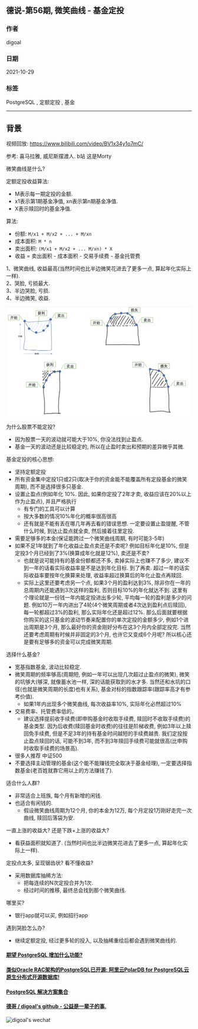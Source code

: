 ## 德说-第56期, 微笑曲线 - 基金定投    
                                                  
### 作者                                                  
digoal                                                  
                                                  
### 日期                                                  
2021-10-29                                                  
                                                  
### 标签                                                  
PostgreSQL , 定额定投 , 基金                             
                                                  
----                                                  
                                                  
## 背景          
    
视频回放: https://www.bilibili.com/video/BV1x34y1o7mC/        
  
参考: 喜马拉雅, 威尼斯摆渡人.  b站 这是Morty     
        
微笑曲线是什么?         
    
定额定投收益算法:      
- M表示每一期定投的金额.    
- x1表示第1期基金净值, xn表示第n期基金净值.    
- X表示赎回时的基金净值.     
    
算法:     
- 份额: ` M/x1 + M/x2 + ... + M/xn `      
- 成本面积: ` M * n `     
- 卖出面积: ` (M/x1 + M/x2 + ... M/xn) * X `      
- 收益 = 卖出面积 - 成本面积 - 交易手续费 - 基金托管费         
      
    
1、微笑曲线, 收益最高(当然时间也比半边微笑花进去了更多一点, 算起年化实际上一样).     
2、哭脸, 亏损最大.    
3、半边哭脸, 亏损.    
4、半边微笑, 收益.     
    
![pic](20211029_02_pic_001.png)    
   
为什么股票不能定投?   
- 因为股票一天的波动就可能大于10%, 你没法找到止盈点.   
- 基金一天的波动还是比较稳定的, 所以在止盈时卖出和预期的差异微乎其微.   
    
      
基金定投的核心思想:      
- 坚持定额定投      
- 所有资金集中定投1只或2只(取决于你的资金能不能覆盖所有定投基金的微笑周期), 而不是选择很多只基金.  
- 设置止盈点(例如年化 10%. 因此, 如果你定投了2年才卖, 收益应该在20%以上作为止盈点), 并且严格执行      
    - 有专门的工具可以计算       
    - 按大多数的情况10%年化的概率很高很高       
    - 还有就是不能有丢在哪几年再去看的错误思想. 一定要设置止盈提醒, 不管什么时候, 到达止盈点就全卖, 然后接着往里定投.   
- 需要足够多的本金(保证能跨过一个微笑曲线周期, 有时可能3-5年)      
- 如果不足1年就到了年化收益止盈点卖还是不卖呢? 例如目标年化是10%, 但是定投3个月已经到了3%(换算成年化就是12%), 卖还是不卖?   
    - 也就是说可能持有的基金份额都还不多, 卖掉实际上也赚不了多少, 建议不到一年的话看实际收益率是不是达到年化目标. 到了再卖. 超过一年的话实际收益率要按年化换算来处理, 收益率超过换算后的年化止盈点再赎回.  
    - 实际上这里还要考虑另一个点, 如果3个月的盈利达到3%, 除非你在一年的总周期内还能遇到3次这样的盈利, 否则目标10%的年化就达不到.  这里有个理论就是一份钱一年内能定投进出多少轮, 平均每一轮的盈利是多少的问题.  例如10万一年内进出了4轮(4个微笑周期或者4次达到盈利点后赎回), 每一轮都超过3%的盈利, 那么实际年化还是超过12%. 那么后面就要根据你购买的这只基金的波动节奏来配置你的单次定投的金额多少, 例如1个进出周期是3个月, 那么最好你的资金刚好分布在这3个月内全部定投完. 当然还要考虑周期有时候并非固定的3个月, 也许它又变成6个月呢? 所以核心还是要有足够多的资金可以完成微笑周期.      
      
选择什么基金?      
- 宽基指数基金, 波动比较稳定.         
- 微笑周期的频率够高(周期短, 例如一年可以出现几次超过止盈点的微笑), 微笑的坑够大(够深, 就像蓄水池一样, 深的话能获取到的水才多. 当然还和水坑的口径(也就是微笑周期的长度)也有关系), 基金对标的指数跟踪率(跟踪率高才有参考价值).        
    - 如果1年内出现多个微笑曲线, 每次收益率10%, 实际年化必然超过10%        
- 交易费率、托管费率低的。    
    - 建议选择提前收手续费(即申购基金时收取手续费, 赎回时不收取手续费)的基金类型. 因为后收费(赎回基金时收费)的往往是阶梯收费, 例如3年以上赎回免手续费, 但是不足3年的持有基金时间越短的手续费越贵. 我们定投按止盈点赎回的话, 可能不到3年, 而不到3年赎回手续费可能就很高(比申购时收取手续费的场景高).    
- 很多人推荐 中证500       
- 不要选择主动管理的基金(这个能不能赚钱完全取决于基金经理), 一定要选择指数基金(老百姓就靠它用以上的方法赚钱了).  
    
适合什么人群?      
- 非常适合上班族, 每个月有新增的闲钱.       
- 也适合有闲钱的.       
    - 假设微笑曲线周期为12个月, 你的本金为12万, 每个月定投1万刚好走完一次曲线, 赎回后落袋为安.        
      
一直上涨的收益大? 还是下跌+上涨的收益大?      
- 看获益面积就知道了.  (当然时间也比半边微笑花进去了更多一点, 算起年化实际上一样).     
    
定投点太多, 呈现锯齿状? 看不懂收益?      
- 采用数据库抽稀方法:      
    - 把每连续的N次定投合并为1次.       
    - 经过时间的推移, 最终总会找到那个微笑曲线.      
    
哪里买?    
- 银行app就可以买, 例如招行app      
    
遇到哭脸怎么办?      
- 继续定额定投, 经过更多轮的投入, 以及抽稀重绘后都会遇到微笑曲线的.       
    
    
    
    
    
    
  
#### [期望 PostgreSQL 增加什么功能?](https://github.com/digoal/blog/issues/76 "269ac3d1c492e938c0191101c7238216")
  
  
#### [类似Oracle RAC架构的PostgreSQL已开源: 阿里云PolarDB for PostgreSQL云原生分布式开源数据库!](https://github.com/ApsaraDB/PolarDB-for-PostgreSQL "57258f76c37864c6e6d23383d05714ea")
  
  
#### [PostgreSQL 解决方案集合](https://yq.aliyun.com/topic/118 "40cff096e9ed7122c512b35d8561d9c8")
  
  
#### [德哥 / digoal's github - 公益是一辈子的事.](https://github.com/digoal/blog/blob/master/README.md "22709685feb7cab07d30f30387f0a9ae")
  
  
![digoal's wechat](../pic/digoal_weixin.jpg "f7ad92eeba24523fd47a6e1a0e691b59")
  
